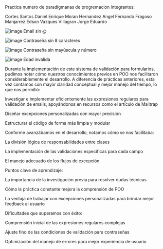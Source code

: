 Practica numero de paradigmanas de progremacion 
Integrantes:

Cortes Santos Daniel Enrique 
Moran Hernandez Angel Fernando 
Fragoso Manjarrez Edson 
Vazques Villagran Jorge Eduardo




![image](https://github.com/user-attachments/assets/9fe51de8-6138-49d2-bb93-635acf74133a)
Email sin @

![image](https://github.com/user-attachments/assets/19041dd9-27d4-48be-96f0-9e47bd790be7)
Contraseña sin 8 caracteres

![image](https://github.com/user-attachments/assets/30c185e8-c1b0-4918-8d28-ad6d1f382328)
Contraseña sin mayúscula y número

![image](https://github.com/user-attachments/assets/223735b9-17de-4734-961d-e7b13dff8184)
Edad inválida

Durante la implementación de este sistema de validación para formularios, pudimos notar cómo nuestros conocimientos previos en POO nos facilitaron considerablemente el desarrollo. A diferencia de prácticas anteriores, esta vez contamos con mayor claridad conceptual y mejor manejo del tiempo, lo que nos permitió:

Investigar e implementar eficientemente las expresiones regulares para validación de emails, apoyándonos en recursos como el artículo de Mailtrap

Diseñar excepciones personalizadas con mayor precisión

Estructurar el código de forma más limpia y modular

Conforme avanzábamos en el desarrollo, notamos cómo se nos facilitaba:

La división lógica de responsabilidades entre clases

La implementación de las validaciones específicas para cada campo

El manejo adecuado de los flujos de excepción

Puntos clave de aprendizaje:

La importancia de la investigación previa para resolver dudas técnicas

Cómo la práctica constante mejora la comprensión de POO

La ventaja de trabajar con excepciones personalizadas para brindar mejor feedback al usuario

Dificultades que superamos con éxito:

Comprensión inicial de las expresiones regulares complejas

Ajuste fino de las condiciones de validación para contraseñas

Optimización del manejo de errores para mejor experiencia de usuario
